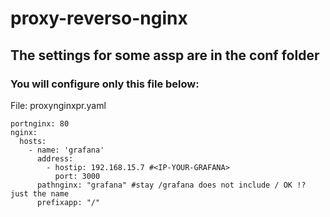 # proxy-reverso-nginx

## The settings for some assp are in the conf folder

### You will configure only this file below:

File: proxynginxpr.yaml
```
portnginx: 80
nginx:
  hosts:
    - name: 'grafana'
      address:
        - hostip: 192.168.15.7 #<IP-YOUR-GRAFANA>
          port: 3000
      pathnginx: "grafana" #stay /grafana does not include / OK !? just the name
      prefixapp: "/"
```

